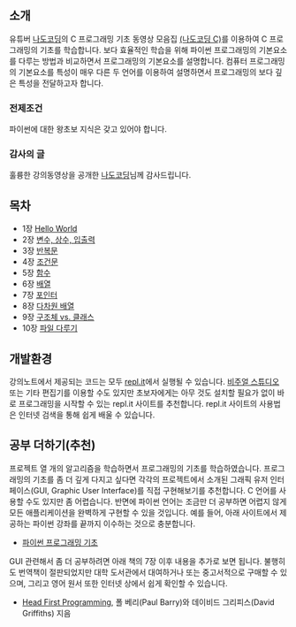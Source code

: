 ## 소개

유튜버 [나도코딩](https://www.youtube.com/channel/UC7iAOLiALt2rtMVAWWl4pnw)의 
C 프로그래밍 기초 동영상 모음집 
[(나도코딩 C)](https://www.youtube.com/watch?v=dEykoFZkf5Y&list=PLMsa_0kAjjrdiwQykI8eb3H4IRxLTqCnP&ab_channel=%EB%82%98%EB%8F%84%EC%BD%94%EB%94%A9)를 
이용하여 C 프로그래밍의 기초를 학습합니다. 
보다 효율적인 학습을 위해 파이썬 프로그래밍의 기본요소를 다루는 방법과 비교하면서 프로그래밍의 기본요소를 설명합니다.
컴퓨터 프로그래밍의 기본요소를 특성이 매우 다른 두 언어를 이용하여 설명하면서 프로그래밍의 보다 깊은 특성을 전달하고자 합니다.

### 전제조건

파이썬에 대한 왕초보 지식은 갖고 있어야 합니다.

### 감사의 글

훌륭한 강의동영상을 공개한 
[나도코딩](https://www.youtube.com/channel/UC7iAOLiALt2rtMVAWWl4pnw)님께 
감사드립니다.

## 목차

* 1장 [Hello World](./notebooks/01-HelloWorld.html)
* 2장 [변수, 상수, 입출력](./notebooks/02-Variables-Constants-printf-scanf.html)
* 3장 [반복문](./notebooks/03-Iterations.html)
* 4장 [조건문](./notebooks/04-Conditionals.html)
* 5장 [함수](./notebooks/05-Functions.html)
* 6장 [배열](./notebooks/06-Arrays.html)
* 7장 [포인터](./notebooks/07-Pointers.html)
* 8장 [다차원 배열](./notebooks/08-Multidimensional-arrays.html)
* 9장 [구조체 vs. 클래스](./notebooks/09-Struct-vs-Class.html)
* 10장 [파일 다루기](./notebooks/10-Files.html)

## 개발환경

강의노트에서 제공되는 코드는 모두 [repl.it](https://repl.it/)에서 실행될 수 있습니다.
[비주얼 스튜디오](https://visualstudio.microsoft.com/ko/downloads/)
또는 기타 편집기를 이용할 수도 있지만 초보자에게는 아무 것도 설치할 필요가 없이 
바로 프로그래밍을 시작할 수 있는 repl.it 사이트를 추천합니다. 
repl.it 사이트의 사용법은 인터넷 검색을 통해 쉽게 배울 수 있습니다. 

## 공부 더하기(추천)

프로젝트 열 개의 알고리즘을 학습하면서 프로그래밍의 기초를 학습하였습니다. 
프로그래밍의 기초를 좀 더 깊게 다지고 싶다면 각각의 프로젝트에서 소개된 
그래픽 유저 인터페이스(GUI, Graphic User Interface)를 직접 구현해보기를 추천합니다. 
C 언어를 사용할 수도 있지만 좀 어렵습니다.
반면에 파이썬 언어는 조금만 더 공부하면 어렵지 않게 모든 애플리케이션을 완벽하게 구현할 수 있을 것입니다.
예를 들어, 아래 사이트에서 제공하는 파이썬 강좌를 끝까지 이수하는 것으로 충분합니다.

* [파이썬 프로그래밍 기초](https://formal.hknu.ac.kr/ProgInPython/)

GUI 관련해서 좀 더 공부하려면 아래 책의 7장 이후 내용을 추가로 보면 됩니다. 
불행히도 번역책이 절판되었지만 대학 도서관에서 대여하거나 또는 중고서적으로 구매할 수 있으며,
그리고 영어 원서 또한 인터넷 상에서 쉽게 확인할 수 있습니다.

* [Head First Programming](https://www.hanbit.co.kr/store/books/look.php?p_code=B3578815816), 
    폴 베리(Paul Barry)와 데이비드 그리피스(David Griffiths) 지음